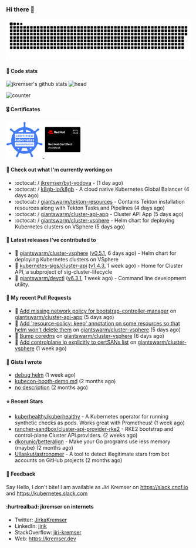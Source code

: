 ### Hi there 👋

![GitHub Snake](github-snake-dark.svg)

#### 📱 Code stats

![jkremser's github stats](https://github-readme-stats.vercel.app/api?username=jkremser&count_private=true&show_icons=true&hide_border=false&theme=tokyonight&title_color=5bcdec&bg_color=0d1117&border_radius=false) ![head](https://user-images.githubusercontent.com/535866/175570014-71166aaa-95f7-4a4f-869c-93a16481de4e.jpeg)



![counter](https://komarev.com/ghpvc/?username=jkremser&color=5bcdec&style=for-the-badge)

#### 🎖 Certificates
<p align="left">
    <a href="https://www.credly.com/badges/8ca716d9-fa9b-42e6-b4a1-ad043baf5396/public_url">
        <img src="https://raw.githubusercontent.com/cncf/artwork/master/other/cka/color/kubernetes-cka-color.png" alt="https://www.credly.com/badges/8ca716d9-fa9b-42e6-b4a1-ad043baf5396/public_url" width="100" height="100"/>
    </a>
    <a href="https://rhtapps.redhat.com/verify/?certId=120-194-022">
        <img src="./rhca.png" alt="https://rhtapps.redhat.com/verify/?certId=120-194-022" width="100" height="100"/>
    </a>
</p>

#### 👷 Check out what I'm currently working on

- :octocat: / [jkremser/byt-vodova](https://github.com/jkremser/byt-vodova) -  (1 day ago)
- :octocat: / [k8gb-io/k8gb](https://github.com/k8gb-io/k8gb) - A cloud native Kubernetes Global Balancer (4 days ago)
- :octocat: / [giantswarm/tekton-resources](https://github.com/giantswarm/tekton-resources) - Contains Tekton installation resources along with Tekton Tasks and Pipelines (4 days ago)
- :octocat: / [giantswarm/cluster-api-app](https://github.com/giantswarm/cluster-api-app) - Cluster API App (5 days ago)
- :octocat: / [giantswarm/cluster-vsphere](https://github.com/giantswarm/cluster-vsphere) - Helm chart for deploying Kubernetes clusters on VSphere (5 days ago)

#### 🔭 Latest releases I've contributed to

- 🎉 [giantswarm/cluster-vsphere](https://github.com/giantswarm/cluster-vsphere) ([v0.5.1](https://github.com/giantswarm/cluster-vsphere/releases/tag/v0.5.1), 6 days ago) - Helm chart for deploying Kubernetes clusters on VSphere
- 🎉 [kubernetes-sigs/cluster-api](https://github.com/kubernetes-sigs/cluster-api) ([v1.4.3](https://github.com/kubernetes-sigs/cluster-api/releases/tag/v1.4.3), 1 week ago) - Home for Cluster API, a subproject of sig-cluster-lifecycle
- 🎉 [giantswarm/devctl](https://github.com/giantswarm/devctl) ([v6.3.1](https://github.com/giantswarm/devctl/releases/tag/v6.3.1), 1 week ago) - Command line development utility.

#### 🔨 My recent Pull Requests

- 💪 [Add missing network policy for bootstrap-controller-manager](https://github.com/giantswarm/cluster-api-app/pull/137) on [giantswarm/cluster-api-app](https://github.com/giantswarm/cluster-api-app) (5 days ago)
- 💪 [Add &#39;resource-policy: keep&#39; annotation on some resources so that helm won&#39;t delete them](https://github.com/giantswarm/cluster-vsphere/pull/73) on [giantswarm/cluster-vsphere](https://github.com/giantswarm/cluster-vsphere) (5 days ago)
- 💪 [Bump coredns](https://github.com/giantswarm/cluster-vsphere/pull/71) on [giantswarm/cluster-vsphere](https://github.com/giantswarm/cluster-vsphere) (6 days ago)
- 💪 [Add controlplane ip explicitly to certSANs list](https://github.com/giantswarm/cluster-vsphere/pull/70) on [giantswarm/cluster-vsphere](https://github.com/giantswarm/cluster-vsphere) (1 week ago)

#### 📓 Gists I wrote

- [debug helm](https://gist.github.com/40bc6009eefdea63b57854becf8409a5) (1 week ago)
- [kubecon-booth-demo.md](https://gist.github.com/8ec12c94e4ff2fc8aa0ee0754363a035) (2 months ago)
- [no description](https://gist.github.com/7fb07237a9c75a81cb03dd87ee181b13) (2 months ago)

#### ⭐ Recent Stars

- [kuberhealthy/kuberhealthy](https://github.com/kuberhealthy/kuberhealthy) - A Kubernetes operator for running synthetic checks as pods. Works great with Prometheus! (1 week ago)
- [rancher-sandbox/cluster-api-provider-rke2](https://github.com/rancher-sandbox/cluster-api-provider-rke2) - RKE2 bootstrap and control-plane Cluster API providers. (2 weeks ago)
- [dkorunic/betteralign](https://github.com/dkorunic/betteralign) - Make your Go programs use less memory (maybe) (2 months ago)
- [Ullaakut/astronomer](https://github.com/Ullaakut/astronomer) - A tool to detect illegitimate stars from bot accounts on GitHub projects (2 months ago)

#### 💬 Feedback

Say Hello, I don't bite! I am available as Jiri Kremser on https://slack.cncf.io and https://kubernetes.slack.com


#### :hurtrealbad: jkremser on internets

- Twitter: <a href="https://twitter.com/JirkaKremser">JirkaKremser</a>
- LinkedIn: <a href="https://www.linkedin.com/in/jirik/">jirik</a>
- StackOverflow: <a href="https://stackoverflow.com/users/1594980/jiri-kremser">jiri-kremser</a>
- Web: https://kremser.dev
